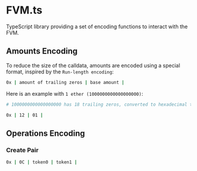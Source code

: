 # FVM.ts

TypeScript library providing a set of encoding functions to interact with the FVM.

## Amounts Encoding

To reduce the size of the calldata, amounts are encoded using a special format, inspired by the `Run-length encoding`:

```bash
0x | amount of trailing zeros | base amount |
```

Here is an example with `1 ether (1000000000000000000)`:

```bash
# 1000000000000000000 has 18 trailing zeros, converted to hexadecimal this is 0x12:

0x | 12 | 01 |
```

## Operations Encoding

### Create Pair

```bash
0x | 0C | token0 | token1 |
```
